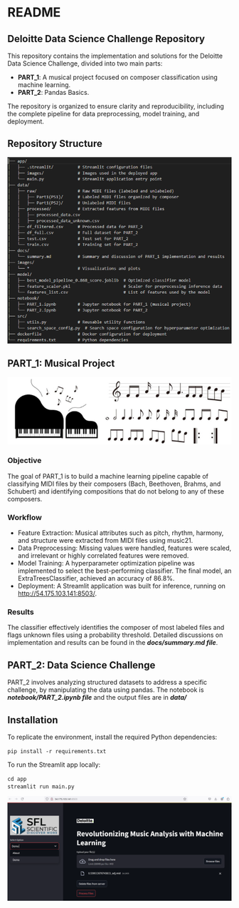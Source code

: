 # README

## Deloitte Data Science Challenge Repository

This repository contains the implementation and solutions for the Deloitte Data Science Challenge, divided into two main parts:
- **PART_1**: A musical project focused on composer classification using machine learning.
- **PART_2**: Pandas Basics.

The repository is organized to ensure clarity and reproducibility, including the complete pipeline for data preprocessing, model training, and deployment.

## Repository Structure
![Alt text](images/project_architecture.png )

## PART_1: Musical Project
![Alt text](images/music_image.png)

### Objective

The goal of PART_1 is to build a machine learning pipeline capable of classifying MIDI files by their composers (Bach, Beethoven, Brahms, and Schubert) and identifying compositions that do not belong to any of these composers.

### Workflow
 - Feature Extraction: Musical attributes such as pitch, rhythm, harmony, and structure were extracted from MIDI files using music21.
 - Data Preprocessing: Missing values were handled, features were scaled, and irrelevant or highly correlated features were removed.
 - Model Training: A hyperparameter optimization pipeline was implemented to select the best-performing classifier. The final model, an ExtraTreesClassifier, achieved an accuracy of 86.8%.
- Deployment: A Streamlit application was built for inference, running on http://54.175.103.141:8503/.

### Results
The classifier effectively identifies the composer of most labeled files and flags unknown files using a probability threshold. Detailed discussions on implementation and results can be found in the ***docs/summary.md file***.

## PART_2: Data Science Challenge

PART_2 involves analyzing structured datasets to address a specific challenge, by manipulating the data using pandas. The notebook is ***notebook/PART_2.ipynb file*** and the output files are in ***data/***

## Installation

To replicate the environment, install the required Python dependencies:

`pip install -r requirements.txt`

To run the Streamlit app locally:

`cd app` <br>
`streamlit run main.py`

![Alt text](images/UI_image.png )
